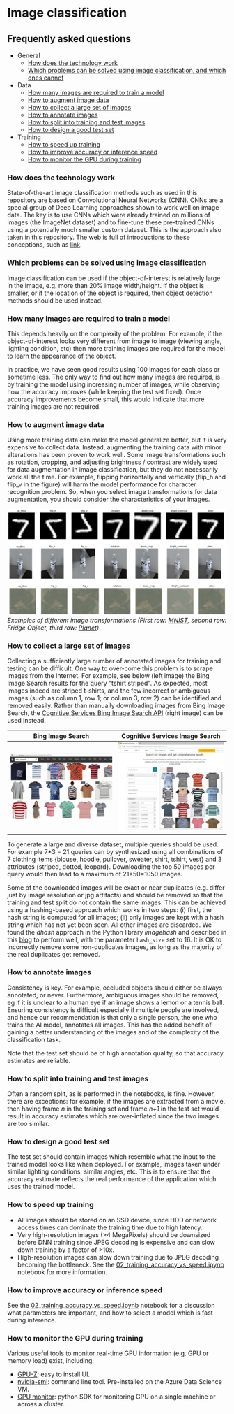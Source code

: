 # Image classification

## Frequently asked questions


* General
  * [How does the technology work](#how-does-the-technology-work)
  * [Which problems can be solved using image classification, and which ones cannot](#which-problems-can-be-solved-using-image-classification)
* Data
  * [How many images are required to train a model](#how-many-images-are-required-to-train-a-model)
  * [How to augment image data](#how-to-augment-image-data)
  * [How to collect a large set of images](#how-to-collect-a-large-set-of-images)
  * [How to annotate images](#how-to-annotate-images)
  * [How to split into training and test images](#how-to-split-into-training-and-test-images)
  * [How to design a good test set](#how-to-design-a-good-test-set)
* Training
  * [How to speed up training](#how-to-speed-up-training)
  * [How to improve accuracy or inference speed](#how-to-improve-accuracy-or-inference-speed)
  * [How to monitor the GPU during training](#how-to-monitor-the-gpu-during-training)

### How does the technology work
State-of-the-art image classification methods such as used in this repository are based on Convolutional Neural Networks (CNN). CNNs are a special group of Deep Learning approaches shown to work well on image data. The key is to use CNNs which were already trained on millions of images (the ImageNet dataset) and to fine-tune these pre-trained CNNs using a potentially much smaller custom dataset. This is the approach also taken in this repository. The web is full of introductions to these conceptions, such as [link](https://towardsdatascience.com/simple-introduction-to-convolutional-neural-networks-cdf8d3077bac).


### Which problems can be solved using image classification
Image classification can be used if the object-of-interest is relatively large in the image, e.g. more than 20% image width/height. If the object is smaller, or if the location of the object is required, then object detection methods should be used instead.


### How many images are required to train a model
This depends heavily on the complexity of the problem. For example, if the object-of-interest looks very different from image to image (viewing angle, lighting condition, etc) then more training images are required for the model to learn the appearance of the object.

In practice, we have seen good results using 100 images for each class or sometime less. The only way to find out how many images are required, is by training the model using increasing number of images, while observing how the accuracy improves (while keeping the test set fixed). Once accuracy improvements become small, this would indicate that more training images are not required.


### How to augment image data
Using more training data can make the model generalize better, but it is very expensive to collect data. Instead, augmenting the training data with minor alterations has been proven to work well.
Some image transformations such as rotation, cropping, and adjusting brightness / contrast are widely used for data augmentation in image classification,
but they do not necessarily work all the time. For example, flipping horizontally and vertically (flip_h and flip_v in the figure) will harm the model performance for character recognition problem. 
So, when you select image transformations for data augmentation, you should consider the characteristics of your images.
  
![Different transformations](media/transform_examples.jpg)
*Examples of different image transformations
(First row: [MNIST](http://yann.lecun.com/exdb/mnist/), second row: Fridge Object, third row: [Planet](https://www.kaggle.com/c/planet-understanding-the-amazon-from-space/data))*


### How to collect a large set of images
Collecting a sufficiently large number of annotated images for training and testing can be difficult. One way to over-come this problem is to scrape images from the Internet. For example, see below (left image) the Bing Image Search results for the query "tshirt striped". As expected, most images indeed are striped t-shirts, and the few incorrect or ambiguous images (such as column 1, row 1; or column 3, row 2) can be identified and removed easily. Rather than manually downloading images from Bing Image Search, the [Cognitive Services Bing Image Search API](https://www.microsoft.com/cognitive-services/en-us/bing-image-search-api) (right image) can be used instead.

|Bing Image Search         | Cognitive Services Image Search|
|:-------------------------:|:-------------------------:|
|<img src="media/bing_search_striped.jpg" alt="alt text" width="400"/> |  <img src="media/bing_image_search_api.jpg" alt="alt text" width="400"/>|

To generate a large and diverse dataset, multiple queries should be used. For example 7\*3 = 21 queries can by synthesized using all combinations of 7 clothing items {blouse, hoodie, pullover, sweater, shirt, tshirt, vest} and 3 attributes {striped, dotted, leopard}. Downloading the top 50 images per query would then lead to a maximum of 21*50=1050 images.

Some of the downloaded images will be exact or near duplicates (e.g. differ just by image resolution or jpg artifacts) and should be removed so that the training and test split do not contain the same images. This can be achieved using a hashing-based approach which works in two steps: (i) first, the hash string is computed for all images; (ii) only images are kept with a hash string which has not yet been seen. All other images are discarded. We found the *dhash* approach in the Python library *imagehash* and described in this [blog](http://www.hackerfactor.com/blog/index.php?/archives/529-Kind-of-Like-That.html) to perform well, with the parameter `hash_size` set to 16. It is OK to incorrectly remove some non-duplicates images, as long as the majority of the real duplicates get removed.


### How to annotate images
Consistency is key. For example, occluded objects should either be always annotated, or never. Furthermore, ambiguous images should be removed, eg if it is unclear to a human eye if an image shows a lemon or a tennis ball. Ensuring consistency is difficult especially if multiple people are involved, and hence our recommendation is that only a single person, the one who trains the AI model, annotates all images. This has the added benefit of gaining a better understanding of the images and of the complexity of the classification task.

Note that the test set should be of high annotation quality, so that accuracy estimates are reliable.


### How to split into training and test images
Often a random split, as is performed in the notebooks, is fine. However, there are exceptions: for example, if the images are extracted from a movie, then having frame *n* in the training set and frame *n+1* in the test set would result in accuracy estimates which are over-inflated since the two images are too similar.


### How to design a good test set
The test set should contain images which resemble what the input to the trained model looks like when deployed. For example, images taken under similar lighting conditions, similar angles, etc. This is to ensure that the accuracy estimate reflects the real performance of the application which uses the trained model.


### How to speed up training
- All images should be stored on an SSD device, since HDD or network access times can dominate the training time due to high latency.
- Very high-resolution images (>4 MegaPixels) should be downsized before DNN training since JPEG decoding is expensive and can slow down training by a factor of >10x.
- High-resolution images can slow down training due to JPEG decoding becoming the bottleneck. See the [02_training_accuracy_vs_speed.ipynb](notebooks/02_training_accuracy_vs_speed.ipynb) notebook for more information.


### How to improve accuracy or inference speed
See the [02_training_accuracy_vs_speed.ipynb](notebooks/02_training_accuracy_vs_speed.ipynb) notebook for a discussion what parameters are important, and how to select a model which is fast during inference.


### How to monitor the GPU during training
Various useful tools to monitor real-time GPU information (e.g. GPU or memory load) exist, including:
- [GPU-Z](https://www.techpowerup.com/gpuz/): easy to install UI.
- [nvidia-smi](https://developer.nvidia.com/nvidia-system-management-interface): command line tool. Pre-installed on the Azure Data Science VM.
- [GPU monitor](https://github.com/msalvaris/gpu_monitor): python SDK for monitoring GPU on a single machine or across a cluster.
